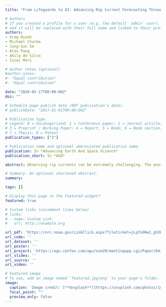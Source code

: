 ```yaml
---
title: "From Lifeguards to AI: Advancing Rip Current Forecasting Through New Detection Methods"

# Authors
# If you created a profile for a user (e.g. the default `admin` user), write the username (folder name) here 
# and it will be replaced with their full name and linked to their profile.
authors:
- Greg Dusek
- Michael Churma
- Jung-Sun Im
- Alex Pang
- Akila de Silva
- Issei Mori

# Author notes (optional)
#author_notes:
#- "Equal contribution"
#- "Equal contribution"

date: "2020-02-17T00:00:00Z"
doi: ""

# Schedule page publish date (NOT publication's date).
# publishDate: "2017-01-01T00:00:00Z"

# Publication type.
# Legend: 0 = Uncategorized; 1 = Conference paper; 2 = Journal article;
# 3 = Preprint / Working Paper; 4 = Report; 5 = Book; 6 = Book section;
# 7 = Thesis; 8 = Patent
publication_types: ["2"]

# Publication name and optional abbreviated publication name.
publication: In *Advancing Earth And Space Science*
publication_short: In *AGU*

abstract: Observing rip currents can be extremely challenging. The energetic and constantly changing surf zone coupled with a lack of infrastructure, complicates relying on traditional in situ observations in most circumstances. These challenges have resulted in a dearth of quality rip current observations, which remains a primary complication to the validation, implementation and advancement of the NOAA rip current forecast model. To overcome the lack of observations, innovative approaches have been relied on to collect information on rip current occurrence and intensity. These approaches include records of where and when rip current rescues have been made, lifeguard visual observations of rip current intensity, manual identification of rip currents in webcam videos and images, and relying on Artificial Intelligence (AI) - machine learning techniques to identify rip current occurrence and intensity. Here we discuss the observations and methods used to develop the NOAA rip current forecast model and validate the model at multiple locations across the U.S. We show some initial results of the use of webcam imagery at Miami, FL, and how manual identification of rip currents using time-averaged images compares to lifeguard observations and modelled forecasts. Some initial approaches developed to identify rip currents using video flow-based analysis and machine learning are also presented. The machine learning approach is trained on still images of rip currents defined by breaking wave patterns and detects rip currents in still images or video frames. The flow-based approach can determine relative surface current speed and detect rip currents which may be more difficult to visually observe. Incorporating these new methods has the potential to substantially increase the accuracy and number of rip current observations, thus improving model training and validation, and potentially enabling the inclusion of new model features.

# Summary. An optional shortened abstract.
summary: 

tags: []

# Display this page in the Featured widget?
featured: true

# Custom links (uncomment lines below)
# links:
# - name: Custom Link
#   url: http://example.org

url_pdf: 'https://nrc.noaa.gov/LinkClick.aspx?fileticket=jLq7s0Hw1_g%3D&tabid=67&portalid=0'
url_code: ''
url_dataset: ''
url_poster: ''
url_project: 'https://agu.confex.com/agu/osm20/meetingapp.cgi/Paper/643309'
url_slides: ''
url_source: ''
url_video: ''

# Featured image
# To use, add an image named `featured.jpg/png` to your page's folder. 
image:
  caption: 'Image credit: [**Unsplash**](https://unsplash.com/photos/1mtPJuiteRI)'
  focal_point: ""
  preview_only: false
---
```

